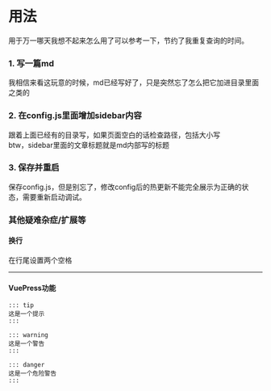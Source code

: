 # 用法
用于万一哪天我想不起来怎么用了可以参考一下，节约了我重复查询的时间。
### 1. 写一篇md
我相信来看这玩意的时候，md已经写好了，只是突然忘了怎么把它加进目录里面之类的
### 2. 在config.js里面增加sidebar内容
跟着上面已经有的目录写，如果页面空白的话检查路径，包括大小写  
btw，sidebar里面的文章标题就是md内部写的标题
### 3. 保存并重启
保存config.js，但是别忘了，修改config后的热更新不能完全展示为正确的状态，需要重新启动调试。
### 其他疑难杂症/扩展等
#### 换行
在行尾设置两个空格

---

#### VuePress功能
```
::: tip
这是一个提示
:::

::: warning
这是一个警告
:::

::: danger
这是一个危险警告
:::
```